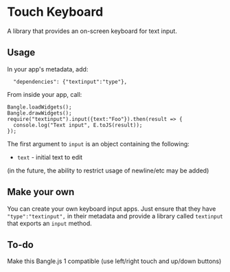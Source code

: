 # Touch Keyboard

A library that provides an on-screen keyboard for text input.

## Usage

In your app's metadata, add:

```
  "dependencies": {"textinput":"type"},
```

From inside your app, call:

```
Bangle.loadWidgets();
Bangle.drawWidgets();
require("textinput").input({text:"Foo"}).then(result => {
  console.log("Text input", E.toJS(result));
});
```

The first argument to `input` is an object containing the following:

* `text` - initial text to edit

(in the future, the ability to restrict usage of newline/etc may be added)

## Make your own

You can create your own keyboard input apps. Just ensure that they have
`"type":"textinput",` in their metadata and provide a library called `textinput`
that exports an `input` method.

## To-do

Make this Bangle.js 1 compatible (use left/right touch and up/down buttons)

